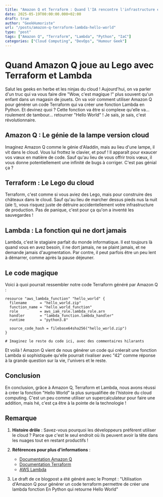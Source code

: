 ```yaml
---
title: "Amazon Q et Terraform : Quand l'IA rencontre l'infrastructure en tant que code"
date: 2025-05-19T00:00:00.000+02:00
draft: true
author: "GeekHumoriste"
url: "/posts/amazon-q-terraform-lambda-hello-world"
type: "post"
tags: ["Amazon Q", "Terraform", "Lambda", "Python", "IaC"]
categories: ["Cloud Computing", "DevOps", "Humour Geek"]
---
```


# Quand Amazon Q joue au Lego avec Terraform et Lambda

Salut les geeks en herbe et les ninjas du cloud ! Aujourd'hui, on va parler d'un truc qui va vous faire dire "Wow, c'est magique !" plus souvent qu'un enfant dans un magasin de jouets. On va voir comment utiliser Amazon Q pour générer un code Terraform qui va créer une fonction Lambda en Python. Et devinez quoi ? Cette fonction va être si complexe qu'elle va... roulement de tambour... retourner "Hello World" ! Je sais, je sais, c'est révolutionnaire.

## Amazon Q : Le génie de la lampe version cloud

Imaginez Amazon Q comme le génie d'Aladdin, mais au lieu d'une lampe, il vit dans le cloud. Vous lui frottez le clavier, et pouf ! Il apparaît pour exaucer vos vœux en matière de code. Sauf qu'au lieu de vous offrir trois vœux, il vous donne potentiellement une infinité de bugs à corriger. C'est pas génial ça ?

## Terraform : Le Lego du cloud

Terraform, c'est comme si vous aviez des Lego, mais pour construire des châteaux dans le cloud. Sauf qu'au lieu de marcher dessus pieds nus la nuit (aïe !), vous risquez juste de détruire accidentellement votre infrastructure de production. Pas de panique, c'est pour ça qu'on a inventé les sauvegardes !

## Lambda : La fonction qui ne dort jamais

Lambda, c'est le stagiaire parfait du monde informatique. Il est toujours là quand vous en avez besoin, il ne dort jamais, ne se plaint jamais, et ne demande jamais d'augmentation. Par contre, il peut parfois être un peu lent à démarrer, comme après la pause déjeuner.

## Le code magique

Voici à quoi pourrait ressembler notre code Terraform généré par Amazon Q :

```hcl
resource "aws_lambda_function" "hello_world" {
  filename      = "hello_world.zip"
  function_name = "hello_world_function"
  role          = aws_iam_role.lambda_role.arn
  handler       = "lambda_function.lambda_handler"
  runtime       = "python3.8"

  source_code_hash = filebase64sha256("hello_world.zip")
}

# Imaginez le reste du code ici, avec des commentaires hilarants
```

Et voilà ! Amazon Q vient de nous générer un code qui créerait une fonction Lambda si sophistiquée qu'elle pourrait rivaliser avec "42" comme réponse à la grande question sur la vie, l'univers et le reste.

## Conclusion

En conclusion, grâce à Amazon Q, Terraform et Lambda, nous avons réussi à créer la fonction "Hello World" la plus surqualifiée de l'histoire du cloud computing. C'est un peu comme utiliser un supercalculateur pour faire une addition, mais hé, c'est ça être à la pointe de la technologie !

## Remarque

1. **Histoire drôle** : Savez-vous pourquoi les développeurs préfèrent utiliser le cloud ? Parce que c'est le seul endroit où ils peuvent avoir la tête dans les nuages tout en restant productifs !

2. **Références pour plus d'informations** :
   - [Documentation Amazon Q](https://aws.amazon.com/fr/q/)
   - [Documentation Terraform](https://www.terraform.io/docs/index.html)
   - [AWS Lambda](https://aws.amazon.com/fr/lambda/)

3. Le draft de ce blogpost a été généré avec le Prompt : "Utilisation d'Amazon Q pour générer un code terraform permettre de créer une lambda fonction En Python qui retourne Hello World"